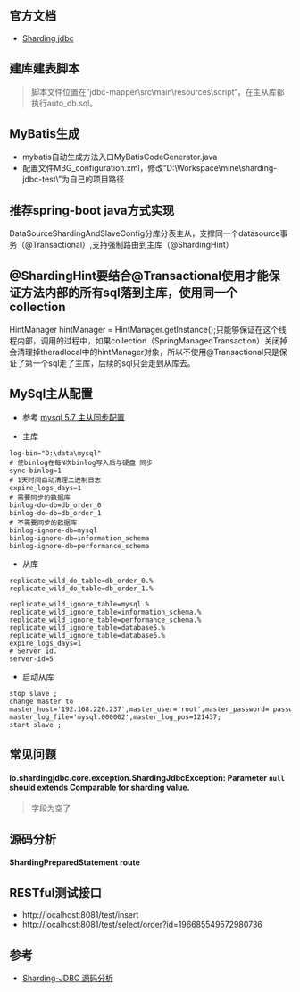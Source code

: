 ## 官方文档
* [Sharding jdbc](http://shardingjdbc.io/docs_cn/01-start/code-demo/)

## 建库建表脚本
> 脚本文件位置在”jdbc-mapper\src\main\resources\script“，在主从库都执行auto_db.sql。

## MyBatis生成
* mybatis自动生成方法入口MyBatisCodeGenerator.java
* 配置文件MBG_configuration.xml，修改“D:\Workspace\mine\sharding-jdbc-test\”为自己的项目路径


## 推荐spring-boot java方式实现
 DataSourceShardingAndSlaveConfig分库分表主从，支撑同一个datasource事务（@Transactional）,支持强制路由到主库（@ShardingHint）
 
 
## @ShardingHint要结合@Transactional使用才能保证方法内部的所有sql落到主库，使用同一个collection

  HintManager hintManager = HintManager.getInstance();只能够保证在这个线程内部，调用的过程中，如果collection（SpringManagedTransaction）关闭掉会清理掉theradlocal中的hintManager对象，所以不使用@Transactional只是保证了第一个sql走了主库，后续的sql只会走到从库去。



## MySql主从配置
* 参考
 [mysql 5.7 主从同步配置](https://blog.csdn.net/natahew/article/details/71122569)
 
* 主库
````$xslt
log-bin="D:\data\mysql"
# 使binlog在每N次binlog写入后与硬盘 同步
sync-binlog=1
# 1天时间自动清理二进制日志
expire_logs_days=1
# 需要同步的数据库 
binlog-do-db=db_order_0
binlog-do-db=db_order_1
# 不需要同步的数据库
binlog-ignore-db=mysql   
binlog-ignore-db=information_schema 
binlog-ignore-db=performance_schema
````

* 从库
````$xslt
replicate_wild_do_table=db_order_0.%
replicate_wild_do_table=db_order_1.%

replicate_wild_ignore_table=mysql.%
replicate_wild_ignore_table=information_schema.%
replicate_wild_ignore_table=performance_schema.%
replicate_wild_ignore_table=database5.%
replicate_wild_ignore_table=database6.%
expire_logs_days=1
# Server Id.
server-id=5
````

* 启动从库
````$xslt
stop slave ;
change master to master_host='192.168.226.237',master_user='root',master_password='password', master_log_file='mysql.000002',master_log_pos=121437;
start slave ;
````


## 常见问题
#### io.shardingjdbc.core.exception.ShardingJdbcException: Parameter `null` should extends Comparable for sharding value.
> 字段为空了



## 源码分析
#### ShardingPreparedStatement route


## RESTful测试接口
* http://localhost:8081/test/insert
* http://localhost:8081/test/select/order?id=196685549572980736

## 参考
* [Sharding-JDBC 源码分析](https://www.iocoder.cn/categories/Sharding-JDBC/)